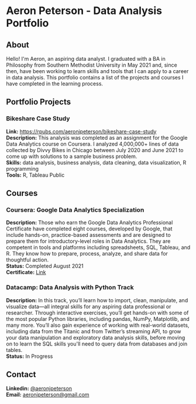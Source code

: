 # Aeron Peterson - Data Analysis Portfolio 
## About 
Hello! I'm Aeron, an aspiring data analyst. I graduated with a BA in Philosophy from Southern Methodist University in May 2021 and, since then, have been working to learn
skills and tools that I can apply to a career in data analysis. This portfolio contains a list of the projects and courses I have completed in the learning process. 

## Portfolio Projects 

### Bikeshare Case Study 

**Link:** <https://rpubs.com/aeronjpeterson/bikeshare-case-study>  
**Description:** This analysis was completed as an assignment for the Google Data Analytics course on Coursera. 
I analyzed 4,000,000+ lines of data collected by Divvy Bikes in Chicago between July 2020 and June 2021 to come up with solutions to a sample business problem.  
**Skills:** data analysis, business analysis, data cleaning, data visualization, R programming  
**Tools:** R, Tableau Public  

## Courses 

### Coursera: Google Data Analytics Specialization 

**Description:** Those who earn the Google Data Analytics Professional Certificate have completed eight courses, developed by Google, that include
hands-on, practice-based assessments and are designed to prepare them for introductory-level roles in Data Analytics. They are competent
in tools and platforms including spreadsheets, SQL, Tableau, and R. They know how to prepare, process, analyze, and share data for thoughtful action.  
**Status:** Completed August 2021  
**Certificate:** [Link](https://www.coursera.org/account/accomplishments/specialization/certificate/MWXNKSPQ84AK)  

### Datacamp: Data Analysis with Python Track 
**Description:** In this track, you’ll learn how to import, clean, manipulate, and visualize data—all integral skills for any aspiring data professional or researcher. 
Through interactive exercises, you’ll get hands-on with some of the most popular Python libraries, including pandas, NumPy, Matplotlib, and many more. 
You’ll also gain experience of working with real-world datasets, including data from the Titanic and from Twitter’s streaming API, to grow your data manipulation 
and exploratory data analysis skills, before moving on to learn the SQL skills you'll need to query data from databases and join tables.  
**Status:** In Progress  

## Contact 

**Linkedin:** [@aeronjpeterson](https://www.linkedin.com/in/aeronjpeterson/)  
**Email:** aeronjpeterson@gmail.com  
